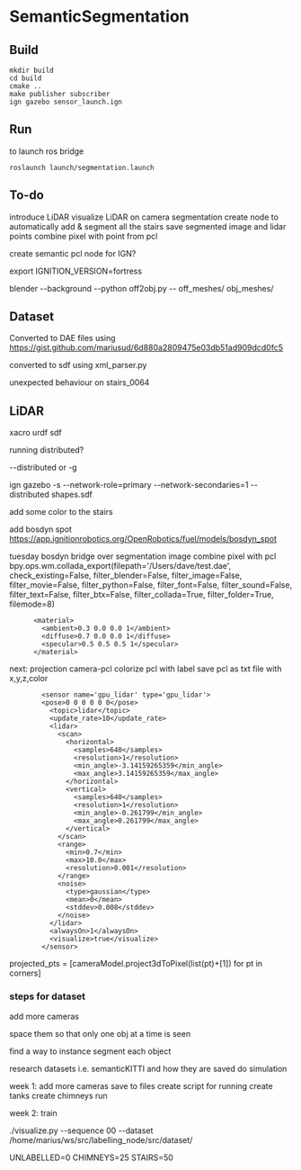 # SemanticSegmentation

## Build
```
mkdir build
cd build
cmake ..
make publisher subscriber
ign gazebo sensor_launch.ign
```
## Run
to launch ros bridge
```
roslaunch launch/segmentation.launch
```

## To-do
introduce LiDAR
visualize LiDAR on camera segmentation
create node to automatically add & segment all the stairs
save segmented image and lidar points
combine pixel with point from pcl


create semantic pcl node for IGN?


export IGNITION_VERSION=fortress

blender --background --python off2obj.py -- off_meshes/ obj_meshes/


## Dataset
Converted to DAE files using 
https://gist.github.com/mariusud/6d880a2809475e03db51ad909dcd0fc5

converted to sdf using xml_parser.py

unexpected behaviour on 
stairs_0064

## LiDAR
xacro
urdf
sdf



running distributed? 

--distributed or -g 

ign gazebo -s --network-role=primary --network-secondaries=1 --distributed shapes.sdf

add some color to the stairs

add bosdyn spot
https://app.ignitionrobotics.org/OpenRobotics/fuel/models/bosdyn_spot


tuesday
bosdyn
bridge over segmentation image
combine pixel with pcl
bpy.ops.wm.collada_export(filepath='/Users/dave/test.dae', check_existing=False, filter_blender=False, filter_image=False, filter_movie=False, filter_python=False, filter_font=False, filter_sound=False, filter_text=False, filter_btx=False, filter_collada=True, filter_folder=True, filemode=8)


          <material>
            <ambient>0.3 0.0 0.0 1</ambient>
            <diffuse>0.7 0.0 0.0 1</diffuse>
            <specular>0.5 0.5 0.5 1</specular>
          </material>




next:
projection camera-pcl
colorize pcl with label
save pcl as txt file with x,y,z,color 



            <sensor name='gpu_lidar' type='gpu_lidar'>
            <pose>0 0 0 0 0 0</pose>
              <topic>lidar</topic>
              <update_rate>10</update_rate>
              <lidar>
                <scan>
                  <horizontal>
                    <samples>640</samples>
                    <resolution>1</resolution>
                    <min_angle>-3.14159265359</min_angle>
                    <max_angle>3.14159265359</max_angle>
                  </horizontal>
                  <vertical>
                    <samples>640</samples>
                    <resolution>1</resolution>
                    <min_angle>-0.261799</min_angle>
                    <max_angle>0.261799</max_angle>
                  </vertical>
                </scan>
                <range>
                  <min>0.7</min>
                  <max>10.0</max>
                  <resolution>0.001</resolution>
                </range>
                <noise>
                  <type>gaussian</type>
                  <mean>0</mean>
                  <stddev>0.008</stddev>
                </noise>
              </lidar>
              <alwaysOn>1</alwaysOn>
              <visualize>true</visualize>
            </sensor>



projected_pts = [cameraModel.project3dToPixel(list(pt)+[1]) for pt in corners]



### steps for dataset

add more cameras

space them so that only one obj at a time is seen

find a way to instance segment each object

research datasets i.e. semanticKITTI and how they are saved
do simulation


week 1:
add more cameras
save to files
create script for running
create tanks
create chimneys
run

week 2:
train

 ./visualize.py --sequence 00 --dataset /home/marius/ws/src/labelling_node/src/dataset/ 


UNLABELLED=0
CHIMNEYS=25
STAIRS=50